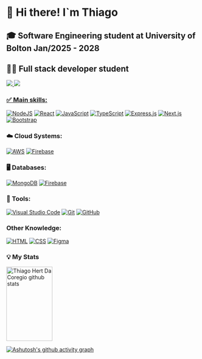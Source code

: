 # 👋 Hi there! I`m Thiago

## 🎓 Software Engineering student at University of Bolton Jan/2025 - 2028

## 👨‍💻 Full stack developer student
 


<div align="left">  
<a href="https://www.instagram.com/thiagodacoregio/" target="_blank"><img src="https://img.shields.io/badge/Instagram-%23E4405F.svg?logo=Instagram&logoColor=white"</a>   
<a href="https://www.linkedin.com/in/thiagodacoregio/"target="_blank"><img src="https://img.shields.io/badge/Linkedin-%230077B5.svg?logo=linkedin&logoColor=white"</a>
</div>
 
### ✅ Main skills:
[![NodeJS](https://img.shields.io/badge/Node.js-6DA55F?logo=node.js&logoColor=white)](#)
[![React](https://img.shields.io/badge/React-%2320232a.svg?logo=react&logoColor=%2361DAFB)](#)
[![JavaScript](https://img.shields.io/badge/JavaScript-F7DF1E?logo=javascript&logoColor=000)](#)
[![TypeScript](https://img.shields.io/badge/TypeScript-3178C6?logo=typescript&logoColor=fff)](#)
[![Express.js](https://img.shields.io/badge/Express.js-%23404d59.svg?logo=express&logoColor=%2361DAFB)](#)
[![Next.js](https://img.shields.io/badge/Next.js-black?logo=next.js&logoColor=white)](#)
[![Bootstrap](https://img.shields.io/badge/Bootstrap-7952B3?logo=bootstrap&logoColor=fff)](#)

### ☁️ Cloud Systems:
[![AWS](https://img.shields.io/badge/AWS-%23FF9900.svg?logo=amazon-web-services&logoColor=white)](#)
[![Firebase](https://img.shields.io/badge/Firebase-039BE5?logo=Firebase&logoColor=white)](#)

### 🖥️ Databases:
[![MongoDB](https://img.shields.io/badge/MongoDB-%234ea94b.svg?logo=mongodb&logoColor=white)](#)
[![Firebase](https://img.shields.io/badge/Firebase-039BE5?logo=Firebase&logoColor=white)](#)

### 🧰 Tools:
[![Visual Studio Code](https://custom-icon-badges.demolab.com/badge/Visual%20Studio%20Code-0078d7.svg?logo=vsc&logoColor=white)](#)
[![Git](https://img.shields.io/badge/Git-F05032?logo=git&logoColor=fff)](#)
[![GitHub](https://img.shields.io/badge/GitHub-%23121011.svg?logo=github&logoColor=white)](#)
 
### Other Knowledge:
[![HTML](https://img.shields.io/badge/HTML-%23E34F26.svg?logo=html5&logoColor=white)](#)
[![CSS](https://img.shields.io/badge/CSS-1572B6?logo=css3&logoColor=fff)](#) 
[![Figma](https://img.shields.io/badge/Figma-F24E1E?logo=figma&logoColor=white)](#)

### 💡 My Stats
<div align="left">  
  <img width="49%" height="195px" src="https://github-readme-stats.vercel.app/api?username=Thiagodacoregio&show_icons=true&count_private=true&hide_border=true&title_color=00bfbf&icon_color=00bfbf&text_color=c9d1d9&bg_color=0d1117" alt="Thiago Hert Da Coregio github stats" /> 
</div>

[![Ashutosh's github activity graph](https://github-readme-activity-graph.vercel.app/graph?username=ThiagoDaCoregio&bg_color=000000&color=15e5a6&line=07e9a5&point=0a855c&area=true&hide_border=true)](https://github.com/ashutosh00710/github-readme-activity-graph)
  




